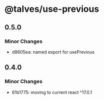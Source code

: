 # @talves/use-previous

## 0.5.0

### Minor Changes

- d8605ea: named export for usePrevious

## 0.4.0

### Minor Changes

- 61b1775: moving to current react ^17.0.1
